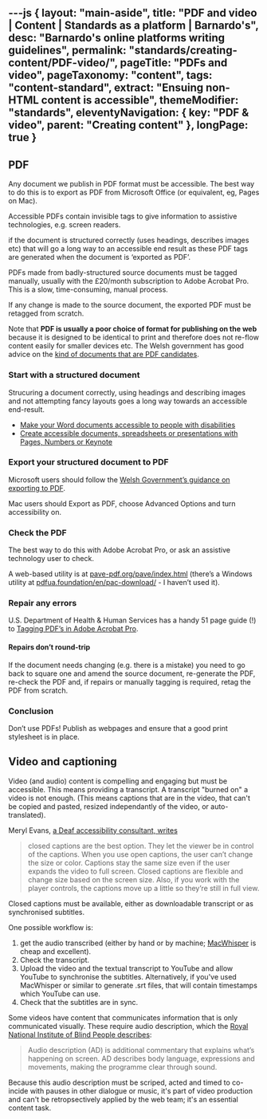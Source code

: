 ---js
{
	layout: "main-aside",
	title: "PDF and video | Content | Standards as a platform | Barnardo's",
	desc: "Barnardo's online platforms writing guidelines",
	permalink: "standards/creating-content/PDF-video/",
	pageTitle: "PDFs and video",
	pageTaxonomy: "content",
	tags: "content-standard",
	extract: "Ensuing non-HTML content is accessible",
	themeModifier: "standards",
	eleventyNavigation: {
		key: "PDF & video",
		parent: "Creating content"
	},
	longPage: true
}
---

## PDF

Any document we publish in PDF format must be accessible. The best way to do this is to export as PDF from Microsoft Office (or equivalent, eg, Pages on Mac).

Accessible PDFs contain invisible tags to give information to assistive technologies, e.g. screen readers.

if the document is structured correctly (uses headings, describes images etc) that will go a long way to an accessible end result as these PDF tags are generated when the document is ‘exported as PDF’.

PDFs made from badly-structured source documents must be tagged manually, usually with the £20/month subscription to Adobe Acrobat Pro. This is a slow, time-consuming, manual process. 

If any change is made to the source document, the exported PDF must be retagged from scratch.

Note that **PDF is usually a poor choice of format for publishing on the web** because it is designed to be identical to print and therefore does not re-flow content easily for smaller devices etc. The Welsh government has good advice on the [kind of documents that are PDF candidates](https://www.gov.wales/publishing-pdfs-and-other-files-govwales#49671). 

### Start with a structured document

Strucuring a document correctly, using headings and describing images and not attempting fancy layouts goes a long way towards an accessible end-result.

* [Make your Word documents accessible to people with disabilities ](https://support.microsoft.com/en-gb/office/make-your-word-documents-accessible-to-people-with-disabilities-d9bf3683-87ac-47ea-b91a-78dcacb3c66d)
* [Create accessible documents, spreadsheets or presentations with Pages, Numbers or Keynote](https://support.apple.com/en-gb/102031)

### Export your structured document to PDF

Microsoft users should follow the [Welsh Government’s guidance on exporting to PDF](https://www.gov.wales/how-create-accessible-word-documents#134130).

Mac users should Export as PDF, choose Advanced Options and turn accessibility on.

### Check the PDF

The best way to do this with Adobe Acrobat Pro, or ask an assistive technology user to check. 

A web-based utility is at [pave-pdf.org/pave/index.html](https://pave-pdf.org/pave/index.html) (there’s a Windows utility at [pdfua.foundation/en/pac-download/](https://pdfua.foundation/en/pac-download/) - I haven’t used it).

### Repair any errors 
U.S. Department of Health & Human Services has a handy 51 page guide (!) to [Tagging PDF’s in Adobe Acrobat Pro](https://www.hhs.gov/sites/default/files/pdf-tagging.pdf).

#### Repairs don’t round-trip
If the document needs changing (e.g. there is a mistake) you need to go back to square one and amend the source document, re-generate the PDF, re-check the PDF and, if repairs or manually tagging is required, retag the PDF from scratch.

### Conclusion

Don’t use PDFs! Publish as webpages and ensure that a good print stylesheet is in place.

## Video and captioning

Video (and audio) content is compelling and engaging but must be accessible. This means providing a transcript. A transcript "burned on" a video is not enough. (This means captions that are in the video, that can't be copied and pasted, resized independantly of the video, or auto-translated).

Meryl Evans, [a Deaf accessibility consultant, writes](https://meryl.net/why-captioned-videos-are-important/)
> closed captions are the best option. They let the viewer be in control of the captions. When you use open captions, the user can’t change the size or color. Captions stay the same size even if the user expands the video to full screen. Closed captions are flexible and change size based on the screen size. Also, if you work with the player controls, the captions move up a little so they’re still in full view.

Closed captions must be available, either as downloadable transcript or as synchronised subtitles.

One possible workflow is:

1.  get the audio transcribed (either by hand or by machine; [MacWhisper](https://goodsnooze.gumroad.com/l/macwhisper) is cheap and excellent).
2. Check the transcript.
3. Upload the video and the textual transcript to YouTube and allow YouTube to synchronise the subtitles. Alternatively, if you've used MacWhisper or similar to generate .srt files, that will contain timestamps which YouTube can use.
4. Check that the subtitles are in sync.

Some videos have content that communicates information that is only communicated visually. These require audio description, which the [Royal National Institute of Blind People  describes](https://www.rnib.org.uk/living-with-sight-loss/assistive-aids-and-technology/tv-audio-and-gaming/audio-description-ad/#:~:text=What%20is%20Audio%20Description%3F,the%20programme%20clear%20through%20sound):
> Audio description (AD) is additional commentary that explains what’s happening on screen. AD describes body language, expressions and movements, making the programme clear through sound.

Because this audio description must be scriped, acted and timed to co-incide with pauses in other dialogue or music, it's part of video production and can't be retropsectively applied by the web team; it's an essential content task.



